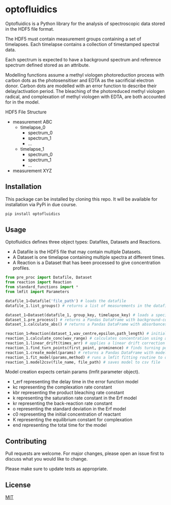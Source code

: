 # optofluidics
Optofluidics is a Python library for the analysis of spectroscopic data stored in the HDF5 file format.

The HDF5 must contain measurement groups containing a set of timelapses. Each timelapse contains a collection of timestamped spectral data.

Each spectrum is expected to have a background spectrum and reference spectrum defined stored as an attribute.

Modelling functions assume a methyl viologen photoreduction process with carbon dots as the photosensitiser and EDTA as the sacrificial electron donor. Carbon dots are modelled with an error function to describe their delay/activation period. The bleaching of the photoreduced methyl viologen radical, and complexation of methyl viologen with EDTA, are both accounted for in the model.

HDF5 File Structure
- measurement ABC
  - timelapse_0
    - spectrum_0
    - spectrum_1
    - ...
  - timelapse_1
    - spectrum_0
    - spectrum_1
    - ...
- measurement XYZ

## Installation
This package can be installed by cloning this repo. It will be available for installation via PyPi in due course.

```bash
pip install optofluidics
```

## Usage
Optofluidics defines three object types: Datafiles, Datasets and Reactions.

 - A Datafile is the HDF5 file that may contain multiple Datasets.
 - A Dataset is one timelapse containing multiple spectra at different times.
 - A Reaction is a Dataset that has been processed to give concentration profiles.

```python
from pre_proc import Datafile, Dataset
from reaction import Reaction
from standard_functions import *
from lmfit import Parameters

datafile_1=Datafile('file_path') # loads the datafile
datafile_1.list_groups() # returns a list of measurements in the datafile

dataset_1=Dataset(datafile_1, group_key, timelapse_key) # loads a specific dataset
dataset_1.pre_process() # returns a Pandas DataFrame with background-correction
dataset_1.calculate_abs() # returns a Pandas DataFrame with absorbances (calculated from reference spectra)

reaction_1=Reaction(dataset_1,wav_centre,epsilon,path_length) # initialises concentration profile
reaction_1.calculate_conc(wav_range) # calculates concentration using absorbance values for wav_centre +- wav_range/2
reaction_1.linear_drift(times_arr) # applies a linear drift correction by fitting to nil absorption points specified in times_arr
reaction_1.find_turn_points(first_point, prominence) # finds turning points (except the first one which you must specify)
reaction_1.create_model(params) # returns a Pandas DataFrame with model
reaction_1.fit_model(params,method) # runs a lmfit fitting routine to optimise the model parameters
reaction_1.model2csv(file_name, file_path) # saves model to csv file
```

Model creation expects certain params (lmfit parameter object).
- t_erf representing the delay time in the error function model
- kc representing the complexation rate constant
- kbr representing the product bleaching rate constant
- k representing the saturation rate constant in the Erf model
- kr representing the back-reaction rate constant
- o representing the standard deviation in the Erf model
- c0 representing the initial concentration of reactant
- K representing the equilibrium constant for complexation
- end representing the total time for the model

## Contributing
Pull requests are welcome. For major changes, please open an issue first to discuss what you would like to change.

Please make sure to update tests as appropriate.

## License
[MIT](https://choosealicense.com/licenses/mit/)
